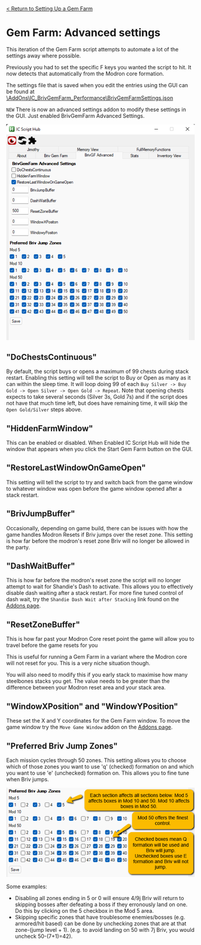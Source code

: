[< Return to Setting Up a Gem Farm](setting-up-a-gem-farm.md)

# Gem Farm: Advanced settings

This iteration of the Gem Farm script attempts to automate a lot of the settings away where possible.

Previously you had to set the specific F keys you wanted the script to hit. It now detects that automatically from the Modron core formation.

The settings file that is saved when you edit the entries using the GUI can be found at [\AddOns\IC_BrivGemFarm_Performance\BrivGemFarmSettings.json](../AddOns/IC_BrivGemFarm_Performance/BrivGemFarmSettings.json)

``NEW`` There is now an advanced settings addon to modify these settings in the GUI. Just enabled BrivGemFarm Advanced Settings.

![Gem Farm Advanced Settings screen](../docimages/gem-farm-advanced-settings.png)

## "DoChestsContinuous"

By default, the script buys or opens a maximum of 99 chests during stack restart. Enabling this setting will tell the script to Buy or Open as many as it can within the sleep time. It will loop doing 99 of each ``Buy Silver -> Buy Gold -> Open Silver -> Open Gold -> Repeat``. Note that opening chests expects to take several seconds (Silver 3s, Gold 7s) and if the script does not have that much time left, but does have remaining time, it will skip the ``Open Gold/Silver`` steps above.

## "HiddenFarmWindow"

This can be enabled or disabled. When Enabled IC Script Hub will hide the window that appears when you click the Start Gem Farm button on the GUI.

## "RestoreLastWindowOnGameOpen"

This setting will tell the script to try and switch back from the game window to whatever window was open before the game window opened after a stack restart. 

## "BrivJumpBuffer"

Occasionally, depending on game build, there can be issues with how the game handles Modron Resets if Briv jumps over the reset zone. This setting is how far before the modron's reset zone Briv will no longer be allowed in the party.

## "DashWaitBuffer"

This is how far before the modron's reset zone the script will no longer attempt to wait for Shandie's Dash to activate. This allows you to effectively disable dash waiting after a stack restart. For more fine tuned control of dash wait, try the ``Shandie Dash Wait after Stacking`` link found on the [Addons page](../Addons.md).

## "ResetZoneBuffer"

This is how far past your Modron Core reset point the game will allow you to travel before the game resets for you

This is useful for running a Gem Farm in a variant where the Modron core will not reset for you. This is a very niche situation though.

You will also need to modify this if you early stack to maximise how many steelbones stacks you get. The value needs to be greater than the difference between your Modron reset area and your stack area.

## "WindowXPosition" and "WindowYPosition"

These set the X and Y coordinates for the Gem Farm window. To move the game window try the ``Move Game Window`` addon on the [Addons page](../Addons.md).

## "Preferred Briv Jump Zones"

Each mission cycles through 50 zones. This setting allows you to choose which of those zones you want to use 'q' (checked) formation on and which you want to use 'e' (unchecked) formation on. This allows you to fine tune when Briv jumps. 

![Briv jump pattern](../docimages/briv-jump-pattern.png)

Some examples:  
- Disabling all zones ending in 5 or 0 will ensure 4/9j Briv will return to skipping bosses after defeating a boss if they erronously land on one. Do this by clicking on the 5 checkbox in the Mod 5 area.
- Skipping specific zones that have troublesome enemies/bosses (e.g. armored/hit based) can be done by unchecking zones that are at that zone-(jump level + 1). (e.g. to avoid landing on 50 with 7j Briv, you would uncheck 50-(7+1)=42).